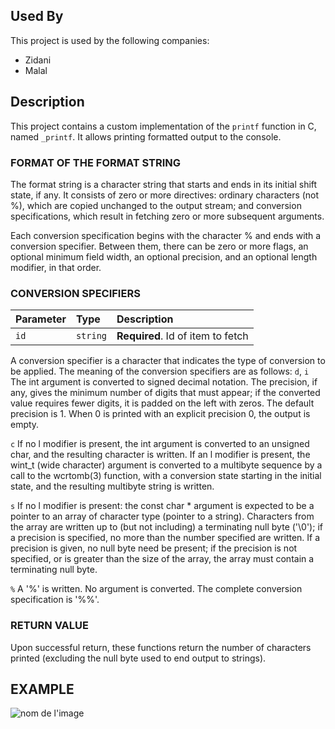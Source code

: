 ## Used By

This project is used by the following companies:

- Zidani
- Malal

## Description

This project contains a custom implementation of the `printf` function in C, named `_printf`. It allows printing formatted output to the console.

### FORMAT OF THE FORMAT STRING
The format string is a character string that starts and ends in its initial shift state, if any. It consists of zero or more directives: ordinary characters (not %), which are copied unchanged to the output stream; and conversion specifications, which result in fetching zero or more subsequent arguments.

Each conversion specification begins with the character % and ends with a conversion specifier. Between them, there can be zero or more flags, an optional minimum field width, an optional precision, and an optional length modifier, in that order.

### CONVERSION SPECIFIERS

| Parameter           | Type                | Description                               |
| :------------------ | :------------------ | :---------------------------------------- |
| `id`                | `string`            | **Required**. Id of item to fetch         |

A conversion specifier is a character that indicates the type of conversion to be applied. The meaning of the conversion specifiers are as follows:
`d`, `i`      The int argument is converted to signed decimal notation.  The precision, if any, gives the minimum number of
              digits  that  must appear; if the converted value requires fewer digits, it is padded on the left with zeros.
              The default precision is 1.  When 0 is printed with an explicit precision 0, the output is empty.
              
 `c`          If no l modifier is present, the int argument is converted to an unsigned char, and the  resulting  character
              is  written.   If  an l modifier is present, the wint_t (wide character) argument is converted to a multibyte
              sequence by a call to the wcrtomb(3) function, with a conversion state starting in the initial state, and the
              resulting multibyte string is written.
              
 `s`         If  no  l modifier is present: the const char * argument is expected to be a pointer to an array of character
              type (pointer to a string).  Characters from the array are written up to (but not  including)  a  terminating
              null byte ('\0'); if a precision is specified, no more than the number specified are written.  If a precision
              is given, no null byte need be present; if the precision is not specified, or is greater than the size of the
              array, the array must contain a terminating null byte.
              
`%`           A '%' is written.  No argument is converted.  The complete conversion specification is '%%'.

### RETURN VALUE
Upon successful return, these functions return the number of characters printed (excluding the null byte used to end
       output to strings).

## EXAMPLE
![nom de l'image](https://samirzidani.000webhostapp.com/readme.png)
